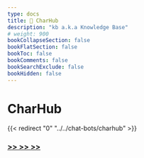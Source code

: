 ```yaml
---
type: docs
title: 🔷 CharHub
description: "kb a.k.a Knowledge Base"
# weight: 900
bookCollapseSection: false
bookFlatSection: false
bookToc: false
bookComments: false
bookSearchExclude: false
bookHidden: false
---
```


# CharHub

{{< redirect "0" "../../chat-bots/charhub" >}}

### [**>> >> >>**](../../chat-bots/charhub)
